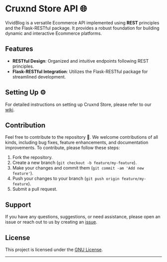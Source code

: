# Cruxnd Store API 🌐

VividBlog is a versatile Ecommerce API implemented using **REST** principles and the Flask-RESTful package. It provides a robust foundation for building dynamic and interactive Ecommerce platforms.

## Features

- **RESTful Design**: Organized and intuitive endpoints following REST principles.
- **Flask-RESTful Integration**: Utilizes the Flask-RESTful package for streamlined development.

## Setting Up ⚙️

For detailed instructions on setting up Cruxnd Store, please refer to our [wiki](https://github.com/Ezek-iel/VividBlog/wiki/).

## Contribution

Feel free to contribute to the repository 🌱. We welcome contributions of all kinds, including bug fixes, feature enhancements, and documentation improvements. To contribute, please follow these steps:

1. Fork the repository.
2. Create a new branch (`git checkout -b feature/my-feature`).
3. Make your changes and commit them (`git commit -am 'Add new feature'`).
4. Push your changes to your branch (`git push origin feature/my-feature`).
5. Submit a pull request.

## Support

If you have any questions, suggestions, or need assistance, please open an issue or reach out to us by creating an [issue](https://github.com/Ezek-iel/VividBlog/issues).

## License

This project is licensed under the [GNU License](LICENSE).

---



